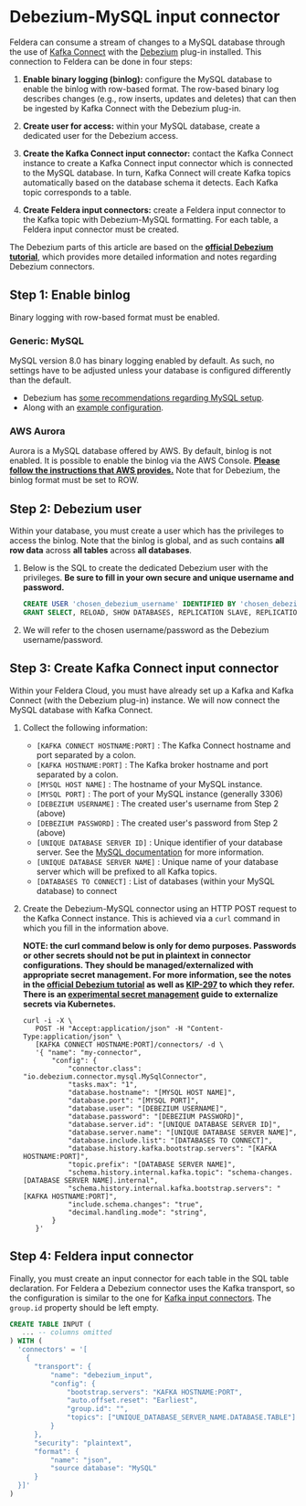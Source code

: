 # Debezium-MySQL input connector

Feldera can consume a stream of changes to a MySQL database through the use of
[Kafka Connect](https://docs.confluent.io/platform/current/connect/index.html)
with the [Debezium](https://debezium.io/) plug-in installed.
This connection to Feldera can be done in four steps:

1. **Enable binary logging (binlog):** configure the MySQL database to enable the
   binlog with row-based format. The row-based binary log describes changes
   (e.g., row inserts, updates and deletes) that can then be ingested by
   Kafka Connect with the Debezium plug-in.

2. **Create user for access:** within your MySQL database, create a dedicated user
   for the Debezium access.

3. **Create the Kafka Connect input connector:** contact the Kafka Connect instance
   to create a Kafka Connect input connector which is connected to the MySQL database.
   In turn, Kafka Connect will create Kafka topics automatically based on the database
   schema it detects. Each Kafka topic corresponds to a table.

4. **Create Feldera input connectors:** create a Feldera input connector to the
   Kafka topic with Debezium-MySQL formatting. For each table, a Feldera input
   connector must be created.
   

The Debezium parts of this article are based on the [**official Debezium tutorial**](https://debezium.io/documentation/reference/tutorial.html),
which provides more detailed information and notes regarding Debezium connectors.


## Step 1: Enable binlog

Binary logging with row-based format must be enabled.


### Generic: MySQL

MySQL version 8.0 has binary logging enabled by default.
As such, no settings have to be adjusted unless your database
is configured differently than the default.
* Debezium has [some recommendations regarding MySQL setup](https://debezium.io/documentation/reference/stable/connectors/mysql.html#setting-up-mysql).
* Along with an [example configuration](https://github.com/debezium/container-images/blob/main/examples/mysql/2.3/mysql.cnf).


### AWS Aurora

Aurora is a MySQL database offered by AWS. By default, binlog is not enabled.
It is possible to enable the binlog via the AWS Console.
[**Please follow the instructions that AWS provides.**](https://docs.aws.amazon.com/AmazonRDS/latest/AuroraUserGuide/USER_LogAccess.MySQL.BinaryFormat.html)
Note that for Debezium, the binlog format must be set to ROW.


## Step 2: Debezium user

Within your database, you must create a user which has the privileges
to access the binlog. Note that the binlog is global, and as such contains
**all row data** across **all tables** across **all databases**.

1. Below is the SQL to create the dedicated Debezium user with the privileges.
   **Be sure to fill in your own secure and unique username and password.**

   ```sql
   CREATE USER 'chosen_debezium_username' IDENTIFIED BY 'chosen_debezium_password';
   GRANT SELECT, RELOAD, SHOW DATABASES, REPLICATION SLAVE, REPLICATION CLIENT, LOCK TABLES ON *.* TO 'debezium';
   ```

2. We will refer to the chosen username/password as the Debezium username/password.


## Step 3: Create Kafka Connect input connector

Within your Feldera Cloud, you must have already set up a Kafka and
Kafka Connect (with the Debezium plug-in) instance.
We will now connect the MySQL database with Kafka Connect.

1. Collect the following information:

    * `[KAFKA CONNECT HOSTNAME:PORT]` : The Kafka Connect hostname and port separated by a colon.
    * `[KAFKA HOSTNAME:PORT]` : The Kafka broker hostname and port separated by a colon.
    * `[MYSQL HOST NAME]` : The hostname of your MySQL instance.
    * `[MYSQL PORT]` : The port of your MySQL instance (generally 3306)
    * `[DEBEZIUM USERNAME]` : The created user's username from Step 2 (above)
    * `[DEBEZIUM PASSWORD]` : The created user's password from Step 2 (above)
    * `[UNIQUE DATABASE SERVER ID]` : Unique identifier of your database server. See the [MySQL documentation](https://dev.mysql.com/doc/refman/8.0/en/replication-options.html) for more information.
    * `[UNIQUE DATABASE SERVER NAME]` : Unique name of your database server which will be prefixed to all Kafka topics.
    * `[DATABASES TO CONNECT]` : List of databases (within your MySQL database) to connect

2. Create the Debezium-MySQL connector using an HTTP POST request to the
   Kafka Connect instance. This is achieved via a `curl` command in which you fill
   in the information above.

   **NOTE: the curl command below is only for demo purposes.
   Passwords or other secrets should not be put in plaintext in connector configurations.
   They should be managed/externalized with appropriate secret management.
   For more information, see the notes in the
   [official Debezium tutorial](https://debezium.io/documentation/reference/tutorial.html)
   as well as [KIP-297](https://cwiki.apache.org/confluence/display/KAFKA/KIP-297%3A+Externalizing+Secrets+for+Connect+Configurations)
   to which they refer. There is an [experimental secret management](../../enterprise/kubernetes-guides/secret-management) guide
   to externalize secrets via Kubernetes.**

   ```
   curl -i -X \
      POST -H "Accept:application/json" -H "Content-Type:application/json" \
      [KAFKA CONNECT HOSTNAME:PORT]/connectors/ -d \
      '{ "name": "my-connector",
          "config": {
              "connector.class": "io.debezium.connector.mysql.MySqlConnector",
              "tasks.max": "1",
              "database.hostname": "[MYSQL HOST NAME]",
              "database.port": "[MYSQL PORT]",
              "database.user": "[DEBEZIUM USERNAME]",
              "database.password": "[DEBEZIUM PASSWORD]",
              "database.server.id": "[UNIQUE DATABASE SERVER ID]",
              "database.server.name": "[UNIQUE DATABASE SERVER NAME]",
              "database.include.list": "[DATABASES TO CONNECT]",
              "database.history.kafka.bootstrap.servers": "[KAFKA HOSTNAME:PORT]",
              "topic.prefix": "[DATABASE SERVER NAME]",
              "schema.history.internal.kafka.topic": "schema-changes.[DATABASE SERVER NAME].internal",
              "schema.history.internal.kafka.bootstrap.servers": "[KAFKA HOSTNAME:PORT]",
              "include.schema.changes": "true",
              "decimal.handling.mode": "string",
          }
      }'
    ```


## Step 4: Feldera input connector

Finally, you must create an input connector for each table in the SQL
table declaration.  For Feldera a Debezium connector uses the Kafka
transport, so the configuration is similar to the one for [Kafka input
connectors](kafka.md).  The `group.id` property should be left empty.


```sql
CREATE TABLE INPUT (
   ... -- columns omitted
) WITH (
  'connectors' = '[
    {
      "transport": {
          "name": "debezium_input",
          "config": {
              "bootstrap.servers": "KAFKA HOSTNAME:PORT",
              "auto.offset.reset": "Earliest",
              "group.id": "",
              "topics": ["UNIQUE_DATABASE_SERVER_NAME.DATABASE.TABLE"]
          }
      },
      "security": "plaintext",
      "format": {
          "name": "json",
          "source database": "MySQL"
      }
  }]'
)
```
